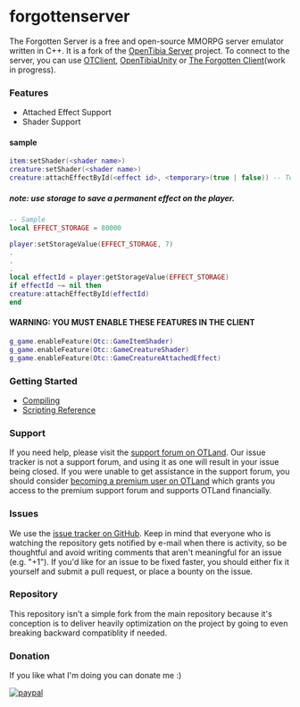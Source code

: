forgottenserver
===============

The Forgotten Server is a free and open-source MMORPG server emulator written in C++. It is a fork of the [OpenTibia Server](https://github.com/opentibia/server) project. To connect to the server, you can use [OTClient](https://github.com/edubart/otclient), [OpenTibiaUnity](https://github.com/slavidodo/OpenTibia-Unity) or [The Forgotten Client](https://github.com/SaiyansKing/The-Forgotten-Client)(work in progress).

### Features

- Attached Effect Support
- Shader Support

#### sample
```lua
item:setShader(<shader name>)
creature:setShader(<shader name>)
creature:attachEffectById(<effect id>, <temporary>(true | false)) -- Temporary = does not save in character
```

##### note: use storage to save a permanent effect on the player.
```lua
-- Sample
local EFFECT_STORAGE = 80000

player:setStorageValue(EFFECT_STORAGE, 7)
.
.
.
local effectId = player:getStorageValue(EFFECT_STORAGE)
if effectId ~= nil then
creature:attachEffectById(effectId)
end
```

#### WARNING: YOU MUST ENABLE THESE FEATURES IN THE CLIENT
```lua
g_game.enableFeature(Otc::GameItemShader)
g_game.enableFeature(Otc::GameCreatureShader)
g_game.enableFeature(Otc::GameCreatureAttachedEffect)
```

### Getting Started

* [Compiling](https://github.com/otland/forgottenserver/wiki/Compiling)
* [Scripting Reference](https://github.com/otland/forgottenserver/wiki/Script-Interface)

### Support

If you need help, please visit the [support forum on OTLand](https://otland.net/forums/support.16/). Our issue tracker is not a support forum, and using it as one will result in your issue being closed. If you were unable to get assistance in the support forum, you should consider [becoming a premium user on OTLand](https://otland.net/account/upgrades) which grants you access to the premium support forum and supports OTLand financially.

### Issues

We use the [issue tracker on GitHub](https://github.com/SaiyansKing/forgottenserver/issues). Keep in mind that everyone who is watching the repository gets notified by e-mail when there is activity, so be thoughtful and avoid writing comments that aren't meaningful for an issue (e.g. "+1"). If you'd like for an issue to be fixed faster, you should either fix it yourself and submit a pull request, or place a bounty on the issue.

### Repository

This repository isn't a simple fork from the main repository because it's conception is to deliver heavily optimization on the project by going to even breaking backward compatiblity if needed.

### Donation
If you like what I'm doing you can donate me :)

[![paypal](https://www.paypalobjects.com/en_US/i/btn/btn_donateCC_LG.gif)](https://www.paypal.com/cgi-bin/webscr?cmd=_donations&business=jakubkubina@hotmail.com&rm=0&currency_code=USD)

